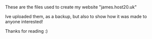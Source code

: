 These are the files used to create my website "james.host20.uk"

Ive uploaded them, as a backup, but also to show how it was made to anyone interested!

Thanks for reading :)

